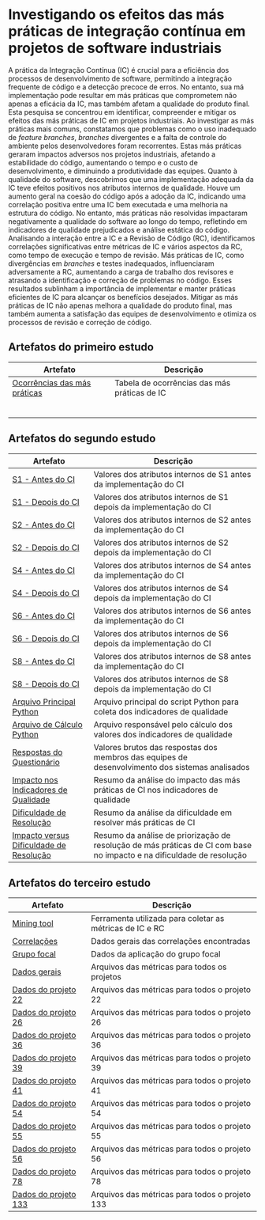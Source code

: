 # Investigando os efeitos das más práticas de integração contínua em projetos de software industriais

A prática da Integração Contínua (IC) é crucial para a eficiência dos processos de desenvolvimento de software, permitindo a integração frequente de código e a detecção precoce de erros. No entanto, sua má implementação pode resultar em más práticas que comprometem não apenas a eficácia da IC, mas também afetam a qualidade do produto final. Esta pesquisa se concentrou em identificar, compreender e mitigar os efeitos das más práticas de IC em projetos industriais. Ao investigar as más práticas mais comuns, constatamos que problemas como o uso inadequado de _feature branches_, _branches_ divergentes e a falta de controle do ambiente pelos desenvolvedores foram recorrentes. Estas más práticas geraram impactos adversos nos projetos industriais, afetando a estabilidade do código, aumentando o tempo e o custo de desenvolvimento, e diminuindo a produtividade das equipes. Quanto à qualidade do software, descobrimos que uma implementação adequada da IC teve efeitos positivos nos atributos internos de qualidade. Houve um aumento geral na coesão do código após a adoção da IC, indicando uma correlação positiva entre uma IC bem executada e uma melhoria na estrutura do código. No entanto, más práticas não resolvidas impactaram negativamente a qualidade do software ao longo do tempo, refletindo em indicadores de qualidade prejudicados e análise estática do código. Analisando a interação entre a IC e a Revisão de Código (RC), identificamos correlações significativas entre métricas de IC e vários aspectos da RC, como tempo de execução e tempo de revisão. Más práticas de IC, como divergências em _branches_ e testes inadequados, influenciaram adversamente a RC, aumentando a carga de trabalho dos revisores e atrasando a identificação e correção de problemas no código. Esses resultados sublinham a importância de implementar e manter práticas eficientes de IC para alcançar os benefícios desejados. Mitigar as más práticas de IC não apenas melhora a qualidade do produto final, mas também aumenta a satisfação das equipes de desenvolvimento e otimiza os processos de revisão e correção de código.

## Artefatos do primeiro estudo

| Artefato | Descrição |
| -------- | --------- |
| [Ocorrências das más práticas](estudo-1/bad-practices-occurrences.pdf) | Tabela de ocorrências das más práticas de IC |
| [](estudo-1/) |  |
| [](estudo-1/) |  |
| [](estudo-1/) |  |
| [](estudo-1/) |  |
| [](estudo-1/) |  |
| [](estudo-1/) |  |

## Artefatos do segundo estudo

| Artefato  |  Descrição  |
| ------------------- | ------------------- |
|  [S1 - Antes do CI](estudo-2/s1-before-ci.csv) | Valores dos atributos internos de S1 antes da implementação do CI |
|  [S1 - Depois do CI](estudo-2/s1-after-ci.csv) | Valores dos atributos internos de S1 depois da implementação do CI |
|  [S2 - Antes do CI](estudo-2/s2-before-ci.csv) | Valores dos atributos internos de S2 antes da implementação do CI |
|  [S2 - Depois do CI](estudo-2/s2-after-ci.csv) | Valores dos atributos internos de S2 depois da implementação do CI |
|  [S4 - Antes do CI](estudo-2/s4-before-ci.csv) | Valores dos atributos internos de S4 antes da implementação do CI |
|  [S4 - Depois do CI](estudo-2/s4-after-ci.csv) | Valores dos atributos internos de S4 depois da implementação do CI |
|  [S6 - Antes do CI](estudo-2/s6-before-ci.csv) | Valores dos atributos internos de S6 antes da implementação do CI |
|  [S6 - Depois do CI](estudo-2/s6-after-ci.csv) | Valores dos atributos internos de S6 depois da implementação do CI |
|  [S8 - Antes do CI](estudo-2/s8-before-ci.csv) | Valores dos atributos internos de S8 antes da implementação do CI |
|  [S8 - Depois do CI](estudo-2/s8-after-ci.csv) | Valores dos atributos internos de S8 depois da implementação do CI |
|  [Arquivo Principal Python](estudo-2/main.py) | Arquivo principal do script Python para coleta dos indicadores de qualidade |
|  [Arquivo de Cálculo Python](estudo-2/calc.py) | Arquivo responsável pelo cálculo dos valores dos indicadores de qualidade |
|  [Respostas do Questionário](estudo-2/answers.csv) | Valores brutos das respostas dos membros das equipes de desenvolvimento dos sistemas analisados |
|  [Impacto nos Indicadores de Qualidade](estudo-2/quality-indicators-impact.csv) | Resumo da análise do impacto das más práticas de CI nos indicadores de qualidade |
|  [Dificuldade de Resolução](estudo-2/resolution-difficulty.csv) | Resumo da análise da dificuldade em resolver más práticas de CI |
|  [Impacto versus Dificuldade de Resolução](estudo-2/impact-vs-difficulty.csv) | Resumo da análise de priorização de resolução de más práticas de CI com base no impacto e na dificuldade de resolução |

## Artefatos do terceiro estudo

| Artefato                                  | Descrição                                                |
|-------------------------------------------|----------------------------------------------------------|
| [Mining tool](estudo-3/mining-tool.zip)  | Ferramenta utilizada para coletar as métricas de IC e RC |
| [Correlações](estudo-3/correlations.ods) | Dados gerais das correlações encontradas                 |
| [Grupo focal](estudo-3/focus-group.pdf)  | Dados da aplicação do grupo focal                        |
| [Dados gerais](estudo-3/general)         | Arquivos das métricas para todos os projetos             |
| [Dados do projeto 22](estudo-3/22)       | Arquivos das métricas para todos o projeto 22            |
| [Dados do projeto 26](estudo-3/26)       | Arquivos das métricas para todos o projeto 26            |
| [Dados do projeto 36](estudo-3/36)       | Arquivos das métricas para todos o projeto 36            |
| [Dados do projeto 39](estudo-3/39)       | Arquivos das métricas para todos o projeto 39            |
| [Dados do projeto 41](estudo-3/41)       | Arquivos das métricas para todos o projeto 41            |
| [Dados do projeto 54](estudo-3/54)       | Arquivos das métricas para todos o projeto 54            |
| [Dados do projeto 55](estudo-3/55)       | Arquivos das métricas para todos o projeto 55            |
| [Dados do projeto 56](estudo-3/56)       | Arquivos das métricas para todos o projeto 56            |
| [Dados do projeto 78](estudo-3/78)       | Arquivos das métricas para todos o projeto 78            |
| [Dados do projeto 133](estudo-3/133)     | Arquivos das métricas para todos o projeto 133           |
